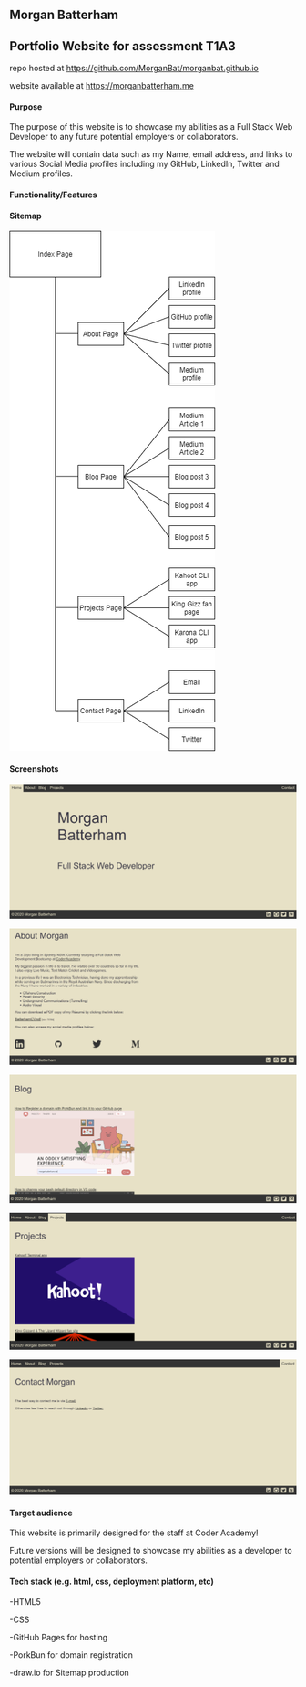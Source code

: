 ## Morgan Batterham

## Portfolio Website for assessment T1A3

repo hosted at https://github.com/MorganBat/morganbat.github.io

website available at https://morganbatterham.me

#### Purpose
The purpose of this website is to showcase my abilities as a Full Stack Web Developer to any future potential employers or collaborators. 

The website will contain data such as my Name, email address, and links to various Social Media profiles including my GitHub, LinkedIn, Twitter and Medium profiles.

#### Functionality/Features


#### Sitemap

![Sitemap](./images/sitemap.png)

#### Screenshots

![Index page](./images/index-ss.png)

![About page](./images/about-ss.png)

![Blog page](./images/blog-ss.png)

![Projects page](./images/projects-ss.png)

![Contact-page](./images/contact-ss.png)

#### Target audience

This website is primarily designed for the staff at Coder Academy!

Future versions will be designed to showcase my abilities as a developer to potential employers or collaborators.

#### Tech stack (e.g. html, css, deployment platform, etc)

-HTML5

-CSS

-GitHub Pages for hosting

-PorkBun for domain registration

-draw.io for Sitemap production